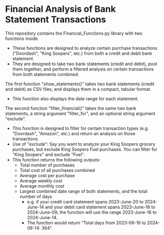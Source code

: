 # Financial Analysis of Bank Statement Transactions

This repository contains the Financial_Functions.py library with two functions inside.
<ul>
  <li>These functions are designed to analyze certain purchase transactions ("Doordash", "King Soopers", etc.) from both a credit and debit bank statement.</li>
  <li>They are designed to take two bank statements (credit and debit), pool them together, and perform a filtered analysis on certain transactions from both statements combined.</li>
</ul>

The first function "show_statements()" takes two bank statements (credit and debit) as CSV files, and displays them in a compact, tabular format.
<ul>
  <li>This function also displays the date range for each statement.</li>
</ul>

The second function "filter_financial()" takes the same two bank statements, a string argument "filter_for", and an optional string argument "exclude".
<ul>
  <li>This function is designed to filter for certain transaction types (e.g. "Doordash", "Amazon", etc.) and return an analysis on those transactions.</li>
  <li>Use of "exclude": Say you want to analyze your King Soopers grocery purchases, but exclude King Soopers Fuel purchases. You can filter for "King Soopers" and exclude "Fuel".</li>
  <li>This function returns the following outputs:
    <ul>
      </li>
      <li>Total number of purchases</li>
      <li>Total cost of all purchases combined</li>
      <li>Average cost per purchase</li>
      <li>Average weekly cost</li>
      <li>Average monthly cost</li>
      <li>Largest combined date range of both statements, and the total number of days
        <ul>
          <li>e.g. if your credit card statement spans 2023-June-20 to 2024-June-14 and your debit card statement spans 2023-June-16 to 2024-June-09, the function will use the range 2023-June-16 to 2024-June-14.
          <li>The function would return "Total days from 2023-06-16 to 2024-06-14: 364".</li>
        </ul>
    </ul>
  </li>
</ul>







> 

